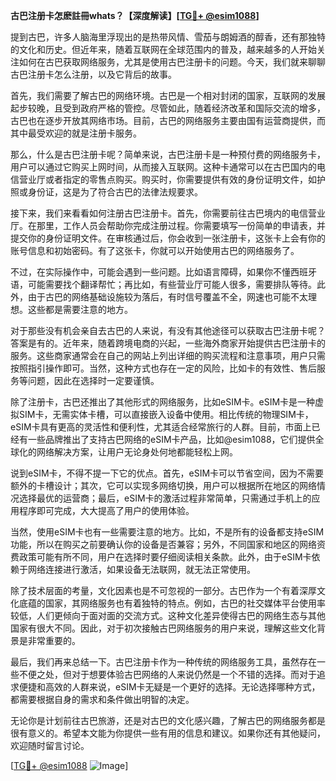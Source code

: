 **古巴注册卡怎麽註冊whats？【深度解读】[[TG💪+ @esim1088](https://t.me/s/esim1088)]**

提到古巴，许多人脑海里浮现出的是热带风情、雪茄与朗姆酒的醇香，还有那独特的文化和历史。但近年来，随着互联网在全球范围内的普及，越来越多的人开始关注如何在古巴获取网络服务，尤其是使用古巴注册卡的问题。今天，我们就来聊聊古巴注册卡怎么注册，以及它背后的故事。

首先，我们需要了解古巴的网络环境。古巴是一个相对封闭的国家，互联网的发展起步较晚，且受到政府严格的管控。尽管如此，随着经济改革和国际交流的增多，古巴也在逐步开放其网络市场。目前，古巴的网络服务主要由国有运营商提供，而其中最受欢迎的就是注册卡服务。

那么，什么是古巴注册卡呢？简单来说，古巴注册卡是一种预付费的网络服务卡，用户可以通过它购买上网时间，从而接入互联网。这种卡通常可以在古巴国内的电信营业厅或者指定的零售点购买。购买时，你需要提供有效的身份证明文件，如护照或身份证，这是为了符合古巴的法律法规要求。

接下来，我们来看看如何注册古巴注册卡。首先，你需要前往古巴境内的电信营业厅。在那里，工作人员会帮助你完成注册过程。你需要填写一份简单的申请表，并提交你的身份证明文件。在审核通过后，你会收到一张注册卡，这张卡上会有你的账号信息和初始密码。有了这张卡，你就可以开始使用古巴的网络服务了。

不过，在实际操作中，可能会遇到一些问题。比如语言障碍，如果你不懂西班牙语，可能需要找个翻译帮忙；再比如，有些营业厅可能人很多，需要排队等待。此外，由于古巴的网络基础设施较为落后，有时信号覆盖不全，网速也可能不太理想。这些都是需要注意的地方。

对于那些没有机会亲自去古巴的人来说，有没有其他途径可以获取古巴注册卡呢？答案是有的。近年来，随着跨境电商的兴起，一些海外商家开始提供古巴注册卡的服务。这些商家通常会在自己的网站上列出详细的购买流程和注意事项，用户只需按照指引操作即可。当然，这种方式也存在一定的风险，比如卡的有效性、售后服务等问题，因此在选择时一定要谨慎。

除了注册卡，古巴还推出了其他形式的网络服务，比如eSIM卡。eSIM卡是一种虚拟SIM卡，无需实体卡槽，可以直接嵌入设备中使用。相比传统的物理SIM卡，eSIM卡具有更高的灵活性和便利性，尤其适合经常旅行的人群。目前，市面上已经有一些品牌推出了支持古巴网络的eSIM卡产品，比如@esim1088，它们提供全球化的网络解决方案，让用户无论身处何地都能轻松上网。

说到eSIM卡，不得不提一下它的优点。首先，eSIM卡可以节省空间，因为不需要额外的卡槽设计；其次，它可以实现多网络切换，用户可以根据所在地区的网络情况选择最优的运营商；最后，eSIM卡的激活过程非常简单，只需通过手机上的应用程序即可完成，大大提高了用户的使用体验。

当然，使用eSIM卡也有一些需要注意的地方。比如，不是所有的设备都支持eSIM功能，所以在购买之前要确认你的设备是否兼容；另外，不同国家和地区的网络资费政策可能有所不同，用户在选择时要仔细阅读相关条款。此外，由于eSIM卡依赖于网络连接进行激活，如果设备无法联网，就无法正常使用。

除了技术层面的考量，文化因素也是不可忽视的一部分。古巴作为一个有着深厚文化底蕴的国家，其网络服务也有着独特的特点。例如，古巴的社交媒体平台使用率较低，人们更倾向于面对面的交流方式。这种文化差异使得古巴的网络生态与其他国家有很大不同。因此，对于初次接触古巴网络服务的用户来说，理解这些文化背景是非常重要的。

最后，我们再来总结一下。古巴注册卡作为一种传统的网络服务工具，虽然存在一些不便之处，但对于想要体验古巴网络的人来说仍然是一个不错的选择。而对于追求便捷和高效的人群来说，eSIM卡无疑是一个更好的选择。无论选择哪种方式，都需要根据自身的需求和条件做出明智的决定。

无论你是计划前往古巴旅游，还是对古巴的文化感兴趣，了解古巴的网络服务都是很有意义的。希望本文能为你提供一些有用的信息和建议。如果你还有其他疑问，欢迎随时留言讨论。

[[TG💪+ @esim1088](https://t.me/s/esim1088) ![Image](https://i.postimg.cc/4NQfJmqS/Snipaste-2025-05-13-00-14-12.png)]